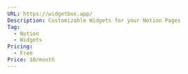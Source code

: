 ```yaml
---
URL: https://widgetbox.app/
Description: Customizable Widgets for your Notion Pages
Tag:
  - Notion
  - Widgets
Pricing:
  - Free
Price: $0/month
---
```

